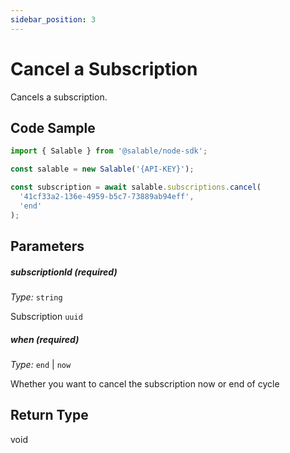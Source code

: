 ```yaml
---
sidebar_position: 3
---
```


# Cancel a Subscription

Cancels a subscription.

## Code Sample

```typescript
import { Salable } from '@salable/node-sdk';

const salable = new Salable('{API-KEY}');

const subscription = await salable.subscriptions.cancel(
  '41cf33a2-136e-4959-b5c7-73889ab94eff',
  'end'
);
```

## Parameters

##### subscriptionId (_required_)

_Type:_ `string`

Subscription `uuid`

##### when (_required_)

_Type:_ `end` | `now`

Whether you want to cancel the subscription now or end of cycle

## Return Type

void
